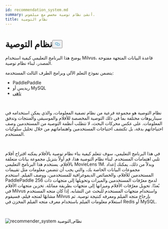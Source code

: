 ```yaml
---
id: recommendation_system.md
summary: أنشئ نظام توصية مخصص مع ميلفوس.
title: نظام التوصية
---
```

<h1 id="Recommender-System" class="common-anchor-header">نظام التوصية<button data-href="#Recommender-System" class="anchor-icon" translate="no">
      <svg translate="no"
        aria-hidden="true"
        focusable="false"
        height="20"
        version="1.1"
        viewBox="0 0 16 16"
        width="16"
      >
        <path
          fill="#0092E4"
          fill-rule="evenodd"
          d="M4 9h1v1H4c-1.5 0-3-1.69-3-3.5S2.55 3 4 3h4c1.45 0 3 1.69 3 3.5 0 1.41-.91 2.72-2 3.25V8.59c.58-.45 1-1.27 1-2.09C10 5.22 8.98 4 8 4H4c-.98 0-2 1.22-2 2.5S3 9 4 9zm9-3h-1v1h1c1 0 2 1.22 2 2.5S13.98 12 13 12H9c-.98 0-2-1.22-2-2.5 0-.83.42-1.64 1-2.09V6.25c-1.09.53-2 1.84-2 3.25C6 11.31 7.55 13 9 13h4c1.45 0 3-1.69 3-3.5S14.5 6 13 6z"
        ></path>
      </svg>
    </button></h1><p>يوضح هذا البرنامج التعليمي كيفية استخدام Milvus، قاعدة البيانات المتجهة مفتوحة المصدر، لبناء نظام توصية.</p>
<p>يتضمن نموذج التعلم الآلي وبرامج الطرف الثالث المستخدمة:</p>
<ul>
<li>PaddlePaddle</li>
<li>ريديس أو MySQL</li>
<li><a href="https://towhee.io/">تاهي</a></li>
</ul>
<p></br></p>
<p>نظام التوصية هو مجموعة فرعية من نظام تصفية المعلومات، والذي يمكن استخدامه في سيناريوهات مختلفة بما في ذلك التوصية المخصصة للأفلام والموسيقى والمنتجات وتدفق المعلومات. على عكس محركات البحث، لا تتطلب أنظمة التوصية من المستخدمين وصف احتياجاتهم بدقة، بل تكتشف احتياجات المستخدمين واهتماماتهم من خلال تحليل سلوكيات المستخدم.</p>
<p></br></p>
<p>في هذا البرنامج التعليمي، سوف تتعلم كيفية بناء نظام توصية بالأفلام يمكنه اقتراح أفلام تلبي اهتمامات المستخدم. لبناء نظام التوصية هذا، قم أولاً بتنزيل مجموعة بيانات متعلقة بالأفلام. يستخدم هذا البرنامج التعليمي MovieLens 1M. وبدلاً من ذلك، يمكنك إعداد مجموعات البيانات الخاصة بك، والتي يجب أن تتضمن معلومات مثل تقييمات المستخدمين للأفلام، والخصائص الديموغرافية للمستخدمين، ووصف الفيلم. استخدم PaddlePaddle لدمج معرّفات المستخدمين والميزات وتحويلها إلى متجهات ذات 256 بُعدًا. تحويل معرّفات الأفلام وميزاتها إلى متجهات بطريقة مماثلة. تخزين متجهات الأفلام في Milvus واستخدام متجهات المستخدم للبحث عن التشابه. إذا كان متجه المستخدم مشابهًا لمتجه فيلم، فسيقوم Milvus بإرجاع متجه الفيلم ومعرفه كنتيجة توصية. ثم استعلام معلومات الفيلم باستخدام معرف متجه الفيلم المخزن في Redis أو MySQL.</p>
<p></br></p>
<p>
  
   <span class="img-wrapper"> <img translate="no" src="/docs/v2.5.x/assets/recommendation_system.png" alt="recommender_system" class="doc-image" id="recommender_system" />
   </span> <span class="img-wrapper"> <span>نظام_التوصية</span> </span></p>
